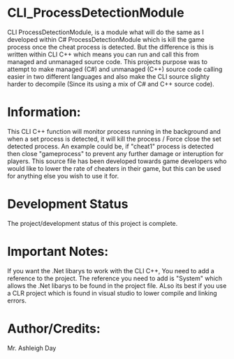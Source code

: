 # CLI_ProcessDetectionModule
CLI ProcessDetectionModule, is a module what will do the same as I developed within C# ProcessDetectionModule which is kill the game process once the cheat process is detected. But the difference is this is written within CLI C++ which means you can run and call this from managed and unmanaged source code. This projects purpose was to attempt to make managed (C#) and unmanaged (C++) source code calling easier in two different languages and also make the CLI source slighty harder to decompile (Since its using a mix of C# and C++ source code). 

# Information:
This CLI C++ function will monitor process running in the background and when a set process is detected, it will kill the process / Force close the set detected process. An example could be, if "cheat1" process is detected then close "gameprocess" to prevent any further damage or interuption for players. This source file has been developed towards game developers who would like to lower the rate of cheaters in their game, but this can be used for anything else you wish to use it for.

# Development Status
The project/development status of this project is complete.

# Important Notes:
If you want the .Net libarys to work with the CLI C++, You need to add a reference to the project. The reference you need to add is "System" which allows the .Net libarys to be found in the project file. ALso its best if you use a CLR project which is found in visual studio to lower compile and linking errors.

# Author/Credits:
Mr. Ashleigh Day
